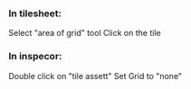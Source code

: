 ### In tilesheet:
Select "area of grid" tool
Click on the tile

### In inspecor:
Double click on "tile assett"
Set Grid to "none"
